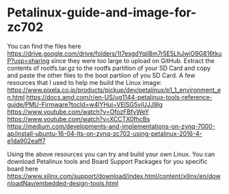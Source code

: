 # Petalinux-guide-and-image-for-zc702

You can find the files here https://drive.google.com/drive/folders/1t7esgdYqil8m7r5E5LhJwiO9G816tkuP?usp=sharing since they were too large to upload on GitHub. Extract the contents of rootfs.tar.gz to the rootfs partition of your SD Card and copy and paste the other files to the boot partiion of you SD Card. 
A few resources that I used to help me build the Linux image:
https://www.pixela.co.jp/products/pickup/dev/petalinux/p1_1_environment_en.html
https://docs.amd.com/r/en-US/ug1144-petalinux-tools-reference-guide/PMU-Firmware?tocId=w4lYHui~VElSG5vjUJJ9lg
https://www.youtube.com/watch?v=OfozFBfvWeY
https://www.youtube.com/watch?v=XCCTX0fhcBs
https://medium.com/developments-and-implementations-on-zynq-7000-ap/install-ubuntu-16-04-lts-on-zynq-zc702-using-petalinux-2016-4-e1da902eaff7

Using the above resources you can try and build your own Linux. You can download Petalinux tools and Board Support Packages for you specific board here https://www.xilinx.com/support/download/index.html/content/xilinx/en/downloadNav/embedded-design-tools.html
